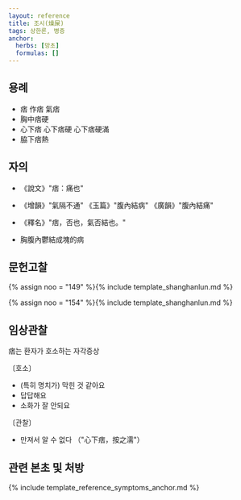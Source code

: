 ```yaml
---
layout: reference
title: 조시(燥屎)
tags: 상한론, 병증
anchor:
  herbs: [망초]
  formulas: []
---
```



## 용례

* 痞 作痞 氣痞
* 胸中痞硬
* 心下痞 心下痞硬 心下痞硬滿
* 脇下痞熱

## 자의

* 《說文》"痞：痛也"
* 《增韻》"氣隔不通" 《玉篇》"腹內結病" 《廣韻》"腹內結痛"
* 《釋名》"痞，否也，氣否結也。"

* 胸腹內鬱結成塊的病


## 문헌고찰

{% assign noo = "149" %}{% include template_shanghanlun.md %}

{% assign noo = "154" %}{% include template_shanghanlun.md %}

## 임상관찰

痞는 환자가 호소하는 자각증상

〔호소〕

* (특히 명치가) 막힌 것 같아요
* 답답해요
* 소화가 잘 안되요

〔관찰〕

* 만져서 알 수 없다 （"心下痞，按之濡"）


## 관련 본초 및 처방


{% include template_reference_symptoms_anchor.md %}
